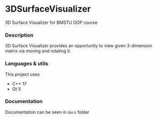 # 3DSurfaceVisualizer
3D Surface Visualizer for BMSTU OOP course

### Description
3D Surface Visualizer provides an opportunity to view given 3-dimension matrix via moving and rotating it.

### Languages & utils
This project uses
- C++ 17
- Qt 5

### Documentation
Documentation can be seen in `docs` folder

